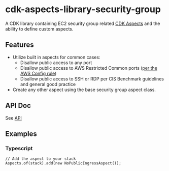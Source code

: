 # cdk-aspects-library-security-group

A CDK library containing EC2 security group related [CDK Aspects](https://docs.aws.amazon.com/cdk/latest/guide/aspects.html) and the ability to define custom aspects.

## Features
- Utilize built in aspects for common cases:
  - Disallow public access to any port
  - Disallow public access to AWS Restricted Common ports ([per the AWS Config rule](https://docs.aws.amazon.com/config/latest/developerguide/restricted-common-ports.html))
  - Disallow public access to SSH or RDP per CIS Benchmark guidelines and general good practice
- Create any other aspect using the base security group aspect class.

## API Doc
See [API](API.md)

## Examples
### Typescript
```
// Add the aspect to your stack
Aspects.of(stack).add(new NoPublicIngressAspect());
```
